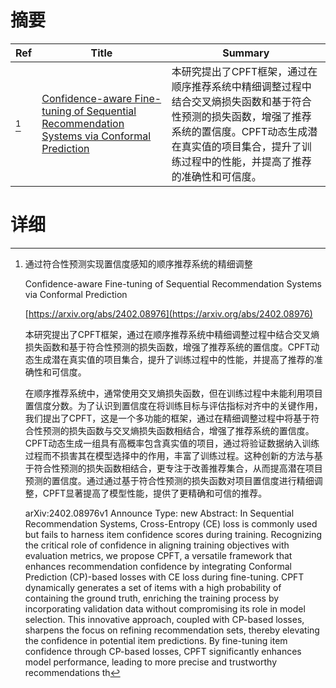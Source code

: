 # 摘要

| Ref | Title | Summary |
| --- | --- | --- |
| [^1] | [Confidence-aware Fine-tuning of Sequential Recommendation Systems via Conformal Prediction](https://arxiv.org/abs/2402.08976) | 本研究提出了CPFT框架，通过在顺序推荐系统中精细调整过程中结合交叉熵损失函数和基于符合性预测的损失函数，增强了推荐系统的置信度。CPFT动态生成潜在真实值的项目集合，提升了训练过程中的性能，并提高了推荐的准确性和可信度。 |

# 详细

[^1]: 通过符合性预测实现置信度感知的顺序推荐系统的精细调整

    Confidence-aware Fine-tuning of Sequential Recommendation Systems via Conformal Prediction

    [https://arxiv.org/abs/2402.08976](https://arxiv.org/abs/2402.08976)

    本研究提出了CPFT框架，通过在顺序推荐系统中精细调整过程中结合交叉熵损失函数和基于符合性预测的损失函数，增强了推荐系统的置信度。CPFT动态生成潜在真实值的项目集合，提升了训练过程中的性能，并提高了推荐的准确性和可信度。

    

    在顺序推荐系统中，通常使用交叉熵损失函数，但在训练过程中未能利用项目置信度分数。为了认识到置信度在将训练目标与评估指标对齐中的关键作用，我们提出了CPFT，这是一个多功能的框架，通过在精细调整过程中将基于符合性预测的损失函数与交叉熵损失函数相结合，增强了推荐系统的置信度。CPFT动态生成一组具有高概率包含真实值的项目，通过将验证数据纳入训练过程而不损害其在模型选择中的作用，丰富了训练过程。这种创新的方法与基于符合性预测的损失函数相结合，更专注于改善推荐集合，从而提高潜在项目预测的置信度。通过通过基于符合性预测的损失函数对项目置信度进行精细调整，CPFT显著提高了模型性能，提供了更精确和可信的推荐。

    arXiv:2402.08976v1 Announce Type: new Abstract: In Sequential Recommendation Systems, Cross-Entropy (CE) loss is commonly used but fails to harness item confidence scores during training. Recognizing the critical role of confidence in aligning training objectives with evaluation metrics, we propose CPFT, a versatile framework that enhances recommendation confidence by integrating Conformal Prediction (CP)-based losses with CE loss during fine-tuning. CPFT dynamically generates a set of items with a high probability of containing the ground truth, enriching the training process by incorporating validation data without compromising its role in model selection. This innovative approach, coupled with CP-based losses, sharpens the focus on refining recommendation sets, thereby elevating the confidence in potential item predictions. By fine-tuning item confidence through CP-based losses, CPFT significantly enhances model performance, leading to more precise and trustworthy recommendations th
    

